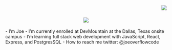 <img align="right" src="https://visitor-badge.laobi.icu/badge?page_id=joeoverflowcode.joeoverflowcode" />

<h1 align="center">
    <img src="https://readme-typing-svg.herokuapp.com/?font=Righteous&size=35&center=true&vCenter=true&width=500&height=70&duration=4000&lines=Hi+There!+👋;+I'm+Joe+Aguado!;" />
</h1>
-  I’m Joe
-  I’m currently enrolled at DevMountain at the Dallas, Texas onsite campus
-  I’m learning full stack web development with JavaScript, React, Express, and PostgresSQL
-  How to reach me twitter: @joeoverflowcode 

<!---
joeoverflowcode/joeoverflowcode is a ✨ special ✨ repository because its `README.md` (this file) appears on your GitHub profile.
You can click the Preview link to take a look at your changes.
--->
